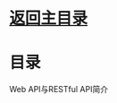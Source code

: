 # [返回主目录](https://github.com/smallprogram/Knowledge-And-Demo)<!-- omit in toc --> 


# 目录

Web API与RESTful API简介

